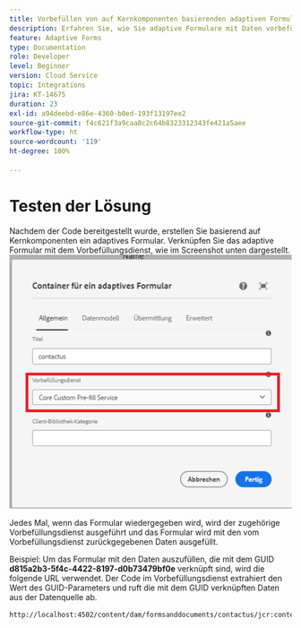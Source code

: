 ```yaml
---
title: Vorbefüllen von auf Kernkomponenten basierenden adaptiven Formularen
description: Erfahren Sie, wie Sie adaptive Formulare mit Daten vorbefüllen
feature: Adaptive Forms
type: Documentation
role: Developer
level: Beginner
version: Cloud Service
topic: Integrations
jira: KT-14675
duration: 23
exl-id: a94deebd-e86e-4360-b0ed-193f13197ee2
source-git-commit: f4c621f3a9caa8c2c64b8323312343fe421a5aee
workflow-type: ht
source-wordcount: '119'
ht-degree: 100%

---
```


# Testen der Lösung

Nachdem der Code bereitgestellt wurde, erstellen Sie basierend auf Kernkomponenten ein adaptives Formular. Verknüpfen Sie das adaptive Formular mit dem Vorbefüllungsdienst, wie im Screenshot unten dargestellt.
![prefill-service](assets/pre-fill-service.png)

Jedes Mal, wenn das Formular wiedergegeben wird, wird der zugehörige Vorbefüllungsdienst ausgeführt und das Formular wird mit den vom Vorbefüllungsdienst zurückgegebenen Daten ausgefüllt.

Beispiel: Um das Formular mit den Daten auszufüllen, die mit dem GUID **d815a2b3-5f4c-4422-8197-d0b73479bf0e** verknüpft sind, wird die folgende URL verwendet.
Der Code im Vorbefüllungsdienst extrahiert den Wert des GUID-Parameters und ruft die mit dem GUID verknüpften Daten aus der Datenquelle ab.

```html
http://localhost:4502/content/dam/formsanddocuments/contactus/jcr:content?wcmmode=disabled&guid=d815a2b3-5f4c-4422-8197-d0b73479bf0e
```
